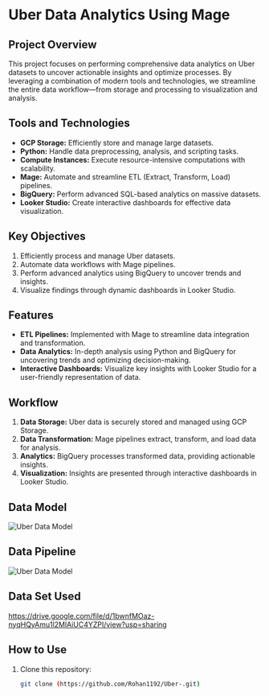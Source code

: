 # Uber Data Analytics Using Mage  

## Project Overview  
This project focuses on performing comprehensive data analytics on Uber datasets to uncover actionable insights and optimize processes. By leveraging a combination of modern tools and technologies, we streamline the entire data workflow—from storage and processing to visualization and analysis.  

## Tools and Technologies  
- **GCP Storage:** Efficiently store and manage large datasets.  
- **Python:** Handle data preprocessing, analysis, and scripting tasks.  
- **Compute Instances:** Execute resource-intensive computations with scalability.  
- **Mage:** Automate and streamline ETL (Extract, Transform, Load) pipelines.  
- **BigQuery:** Perform advanced SQL-based analytics on massive datasets.  
- **Looker Studio:** Create interactive dashboards for effective data visualization.  

## Key Objectives  
1. Efficiently process and manage Uber datasets.  
2. Automate data workflows with Mage pipelines.  
3. Perform advanced analytics using BigQuery to uncover trends and insights.  
4. Visualize findings through dynamic dashboards in Looker Studio.  

## Features  
- **ETL Pipelines:** Implemented with Mage to streamline data integration and transformation.  
- **Data Analytics:** In-depth analysis using Python and BigQuery for uncovering trends and optimizing decision-making.  
- **Interactive Dashboards:** Visualize key insights with Looker Studio for a user-friendly representation of data.  

## Workflow  
1. **Data Storage:** Uber data is securely stored and managed using GCP Storage.  
2. **Data Transformation:** Mage pipelines extract, transform, and load data for analysis.  
3. **Analytics:** BigQuery processes transformed data, providing actionable insights.  
4. **Visualization:** Insights are presented through interactive dashboards in Looker Studio.
## Data Model
![Uber Data Model](https://github.com/user-attachments/assets/db54a2b0-beb5-4873-8cca-3db6888f63dd)
## Data Pipeline
![Uber Data Model](https://github.com/user-attachments/assets/b3cfb83a-6fb4-4781-ba91-5089b52eb7ed)

## Data Set Used
https://drive.google.com/file/d/1bwnfMOaz-nyqHQyAmu1l2MlAiUC4YZPI/view?usp=sharing
## How to Use  
1. Clone this repository:  
   ```bash
   git clone (https://github.com/Rohan1192/Uber-.git)
   

